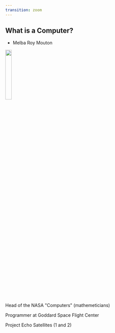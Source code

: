 ```yaml
---
transition: zoom
---
```


## What is a Computer?

- Melba Roy Mouton

<img src="https://upload.wikimedia.org/wikipedia/commons/thumb/7/73/Melba_Roy_-_Female_Computer_-_GPN-2000-001647.jpg/800px-Melba_Roy_-_Female_Computer_-_GPN-2000-001647.jpg" width="20%" />

<p class="fragment">
Head of the NASA "Computers" (mathemeticians)

<p class="fragment">
Programmer at Goddard Space Flight Center
</p>

<p class="fragment">
Project Echo Satellites (1 and 2)
</p>
